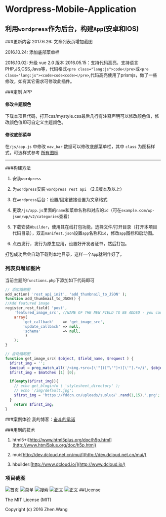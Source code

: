 # Wordpress-Mobile-Application
利用`wordpress`作为后台，构建`App`(安卓和IOS)
-------------------
###更新内容
2017.6.26: 文章列表页增加截图

2016.10.24: 添加底部菜单栏

2016.10.02: 升级 vue 2.0 版本
2016.05.15：支持代码高亮，支持语言PHP,JS,CSS,Java等，代码格式`<pre class="lang:js">code</pre>`或`<pre class="lang:js"><code>code<code></pre>`,代码高亮使用了prismjs，做了一些修改，如有其它需求可修改此插件。

###定制 APP

#### 修改主题颜色

下载本项目代码，打开css/mystyle.css最后几行有注释声明可以修改颜色值，修改颜色值即可自定义主题颜色。

#### 修改底部菜单

在`/js/app.js` 中修改 `nav_bar` 数据可以修改底部菜单栏，其中 `class` 为图标样式，可选样式参考 [所有图标](http://dev.dcloud.net.cn/mui/ui/#icon)

-----------------------
###构建方法
1. 安装`wordpress`

2. 为`wordpress`安装 `wordpress rest api` （2.0版本及以上）

3. 在`wordpress`后台：设置/固定链接设置为文章格式

4. 更改`/js/app.js`里面的`name`和菜单名称和对应的`id`（可在`example.com/wp-json/wp/v2/categories`查看）

5. 下载安装`Hbuilder`，使用其在线打包功能，选择文件/打开目录（打开本项目代码目录），双击`manifest.json`设置`app`名称和`id`，修改`app`图标和启动图。

6. 点击发行，发行为原生应用，设置好开发者证书，然后打包。

打包成功后会自动下载到本地目录，这样一个`App`就制作好了。

### 列表页增加图片

当前主题的`functions.php`下添加如下代码即可

```php
// 添加缩略图
add_action( 'rest_api_init', 'add_thumbnail_to_JSON' );
function add_thumbnail_to_JSON() {
//Add featured image
register_rest_field( 'post',
    'featured_image_src', //NAME OF THE NEW FIELD TO BE ADDED - you can call this anything
    array(
        'get_callback'    => 'get_image_src',
        'update_callback' => null,
        'schema'          => null,
         )
    );
}

// 自动缩略图
function get_image_src( $object, $field_name, $request ) {
  $first_img = '';
  $output = preg_match_all('/<img.+src=[\'"]([^\'"]+)[\'"].*>/i', $object['content']['rendered'], $matches);
  $first_img = $matches [1] [0];

  if(empty($first_img)){
    // echo get_bloginfo ( 'stylesheet_directory' );
    // echo '/img/default.jpg';
    $first_img = 'https://fddcn.cn/uploads/suoluo/'.rand(1,15).'.png';
  }
    return $first_img;
}
```



###案例体验
我的博客：[奋斗的承诺](https://github.com/4013465w/Wordpress-Mobile-Application/blob/master/unpackage/release/myblog_0331140049.apk?raw=true)

###用到的技术
1. html5+:[http://www.html5plus.org/doc/h5p.html](http://www.html5plus.org/doc/h5p.html)

2. mui:[http://dev.dcloud.net.cn/mui/](http://dev.dcloud.net.cn/mui/)

3. hbuilder:[http://www.dcloud.io/](http://www.dcloud.io/)

### 项目截图
![首页](https://raw.githubusercontent.com/4013465w/Wordpress-Mobile-Application/master/unpackage/screenshot/1.png)
![菜单](https://raw.githubusercontent.com/4013465w/Wordpress-Mobile-Application/master/unpackage/screenshot/2.png)
![搜索](https://raw.githubusercontent.com/4013465w/Wordpress-Mobile-Application/master/unpackage/screenshot/3.png)
![正文](https://raw.githubusercontent.com/4013465w/Wordpress-Mobile-Application/master/unpackage/screenshot/4.png)
![正文](https://raw.githubusercontent.com/4013465w/Wordpress-Mobile-Application/master/unpackage/screenshot/5.png)
##License

The MIT License (MIT)

Copyright (c) 2016 Zhen.Wang
